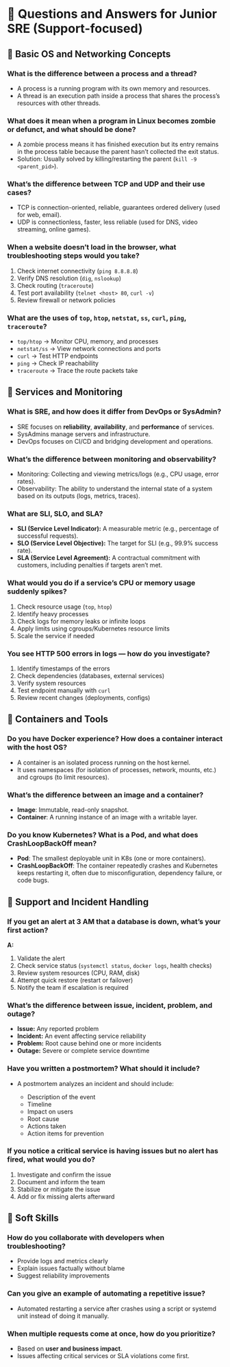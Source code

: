 # 🎯 Questions and Answers for Junior SRE (Support-focused)

## 🔹 Basic OS and Networking Concepts

### What is the difference between a process and a thread?

- A process is a running program with its own memory and resources.
- A thread is an execution path inside a process that shares the process’s resources with other threads.

### What does it mean when a program in Linux becomes zombie or defunct, and what should be done?

- A zombie process means it has finished execution but its entry remains in the process table because the parent hasn’t collected the exit status.
- Solution: Usually solved by killing/restarting the parent (`kill -9 <parent_pid>`).

### What’s the difference between TCP and UDP and their use cases?

- TCP is connection-oriented, reliable, guarantees ordered delivery (used for web, email).
- UDP is connectionless, faster, less reliable (used for DNS, video streaming, online games).

### When a website doesn’t load in the browser, what troubleshooting steps would you take?

1. Check internet connectivity (`ping 8.8.8.8`)
2. Verify DNS resolution (`dig`, `nslookup`)
3. Check routing (`traceroute`)
4. Test port availability (`telnet <host> 80`, `curl -v`)
5. Review firewall or network policies

### What are the uses of `top`, `htop`, `netstat`, `ss`, `curl`, `ping`, `traceroute`?

- `top/htop` → Monitor CPU, memory, and processes
- `netstat/ss` → View network connections and ports
- `curl` → Test HTTP endpoints
- `ping` → Check IP reachability
- `traceroute` → Trace the route packets take

## 🔹 Services and Monitoring

### What is SRE, and how does it differ from DevOps or SysAdmin?

- SRE focuses on **reliability**, **availability**, and **performance** of services.
- SysAdmins manage servers and infrastructure.
- DevOps focuses on CI/CD and bridging development and operations.

### What’s the difference between monitoring and observability?

- Monitoring: Collecting and viewing metrics/logs (e.g., CPU usage, error rates).
- Observability: The ability to understand the internal state of a system based on its outputs (logs, metrics, traces).

### What are SLI, SLO, and SLA?

- **SLI (Service Level Indicator):** A measurable metric (e.g., percentage of successful requests).
- **SLO (Service Level Objective):** The target for SLI (e.g., 99.9% success rate).
- **SLA (Service Level Agreement):** A contractual commitment with customers, including penalties if targets aren’t met.

### What would you do if a service’s CPU or memory usage suddenly spikes?

1. Check resource usage (`top`, `htop`)
2. Identify heavy processes
3. Check logs for memory leaks or infinite loops
4. Apply limits using cgroups/Kubernetes resource limits
5. Scale the service if needed

### You see HTTP 500 errors in logs — how do you investigate?

1. Identify timestamps of the errors
2. Check dependencies (databases, external services)
3. Verify system resources
4. Test endpoint manually with `curl`
5. Review recent changes (deployments, configs)

## 🔹 Containers and Tools

### Do you have Docker experience? How does a container interact with the host OS?

- A container is an isolated process running on the host kernel.
- It uses namespaces (for isolation of processes, network, mounts, etc.) and cgroups (to limit resources).

### What’s the difference between an image and a container?

- **Image**: Immutable, read-only snapshot.
- **Container**: A running instance of an image with a writable layer.

### Do you know Kubernetes? What is a Pod, and what does CrashLoopBackOff mean?

- **Pod**: The smallest deployable unit in K8s (one or more containers).
- **CrashLoopBackOff**: The container repeatedly crashes and Kubernetes keeps restarting it, often due to misconfiguration, dependency failure, or code bugs.

## 🔹 Support and Incident Handling

### If you get an alert at 3 AM that a database is down, what’s your first action?

**A:**

1. Validate the alert
2. Check service status (`systemctl status`, `docker logs`, health checks)
3. Review system resources (CPU, RAM, disk)
4. Attempt quick restore (restart or failover)
5. Notify the team if escalation is required

### What’s the difference between issue, incident, problem, and outage?

- **Issue:** Any reported problem
- **Incident:** An event affecting service reliability
- **Problem:** Root cause behind one or more incidents
- **Outage:** Severe or complete service downtime

### Have you written a postmortem? What should it include?

- A postmortem analyzes an incident and should include:

  - Description of the event
  - Timeline
  - Impact on users
  - Root cause
  - Actions taken
  - Action items for prevention

### If you notice a critical service is having issues but no alert has fired, what would you do?

1. Investigate and confirm the issue
2. Document and inform the team
3. Stabilize or mitigate the issue
4. Add or fix missing alerts afterward

## 🔹 Soft Skills

### How do you collaborate with developers when troubleshooting?

- Provide logs and metrics clearly
- Explain issues factually without blame
- Suggest reliability improvements

### Can you give an example of automating a repetitive issue?

- Automated restarting a service after crashes using a script or systemd unit instead of doing it manually.

### When multiple requests come at once, how do you prioritize?

- Based on **user and business impact**.
- Issues affecting critical services or SLA violations come first.
